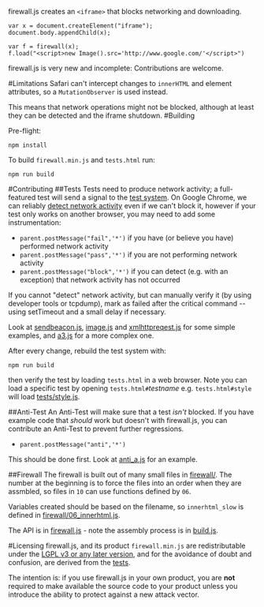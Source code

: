 firewall.js creates an `<iframe>` that blocks networking and downloading.

    var x = document.createElement("iframe");
    document.body.appendChild(x);
 
    var f = firewall(x);
    f.load("<script>new Image().src='http://www.google.com/'</script>")

firewall.js is very new and incomplete: Contributions are welcome.

#Limitations
Safari can't intercept changes to `innerHTML` and element attributes, so a `MutationObserver` is used instead.

This means that network operations might not be blocked, although at least they can be detected and the iframe
shutdown.
#Building

Pre-flight:

    npm install

To build `firewall.min.js` and `tests.html` run:

    npm run build

#Contributing
##Tests
Tests need to produce network activity; a full-featured test will send a signal to the [test system](tests.src.html).
On Google Chrome, we can reliably [detect network activity](firewall/99_poll.js) even if we can't block it, however
if your test only works on another browser, you may need to add some instrumentation:

* `parent.postMessage("fail",'*')` if you have (or believe you have) performed network activity
* `parent.postMessage("pass",'*')` if you are not performing network activity
* `parent.postMessage("block",'*')` if you can detect (e.g. with an exception) that network activity has not occurred

If you cannot "detect" network activity, but can manually verify it (by using developer tools or tcpdump), mark as
failed after the critical command -- using setTimeout and a small delay if necessary.

Look at [sendbeacon.js](tests/sendbeacon.js), [image.js](tests/image.js) and [xmlhttpreqest.js](tests/xmlhttprequest.js)
for some simple examples, and [a3.js](tests/a3.js) for a more complex one.

After every change, rebuild the test system with:

    npm run build

then verify the test by loading `tests.html` in a web browser. Note you can load a specific test by opening `tests.html#`*testname* e.g. `tests.html#style` will load [tests/style.js](tests/style.js).

##Anti-Test
An Anti-Test will make sure that a test *isn't* blocked. If you have example code that *should* work but doesn't with
firewall.js, you can contribute an Anti-Test to prevent further regressions.

* `parent.postMessage("anti",'*')`

This should be done first. Look at [anti\_a.js](tests/anti_a.js) for an example.

##Firewall
The firewall is built out of many small files in [firewall/](firewall/). The number at the beginning is to force the files
into an order when they are assmbled, so files in `10` can use functions defined by `06`.

Variables created should be based on the filename, so `innerhtml_slow` is defined in
[firewall/06\_innerhtml.js](firewall/06_innerhtml.js).

The API is in [firewall.js](firewall.js) - note the assembly process is in [build.js](build.js).

#Licensing
firewall.js, and its product `firewall.min.js` are redistributable under the [LGPL v3 or any later version](http://www.gnu.org/licenses/lgpl.en.html), and for the avoidance of doubt and confusion, are derived from the [tests](tests/).

The intention is: if you use firewall.js in your own product, you are **not** required to make available the source code to your product unless you introduce the ability to protect against a new attack vector.

